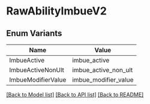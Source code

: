 # RawAbilityImbueV2

## Enum Variants

| Name | Value |
|---- | -----|
| ImbueActive | imbue_active |
| ImbueActiveNonUlt | imbue_active_non_ult |
| ImbueModifierValue | imbue_modifier_value |


[[Back to Model list]](../README.md#documentation-for-models) [[Back to API list]](../README.md#documentation-for-api-endpoints) [[Back to README]](../README.md)


